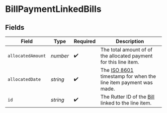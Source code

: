 # BillPaymentLinkedBills


## Fields

| Field                                                                                                                     | Type                                                                                                                      | Required                                                                                                                  | Description                                                                                                               |
| ------------------------------------------------------------------------------------------------------------------------- | ------------------------------------------------------------------------------------------------------------------------- | ------------------------------------------------------------------------------------------------------------------------- | ------------------------------------------------------------------------------------------------------------------------- |
| `allocatedAmount`                                                                                                         | *number*                                                                                                                  | :heavy_check_mark:                                                                                                        | The total amount of of the allocated payment for this line item.                                                          |
| `allocatedDate`                                                                                                           | *string*                                                                                                                  | :heavy_check_mark:                                                                                                        | The [ISO 8601](https://www.iso.org/iso-8601-date-and-time-format.html) timestamp for when the line item payment was made. |
| `id`                                                                                                                      | *string*                                                                                                                  | :heavy_check_mark:                                                                                                        | The Rutter ID of the [Bill](/rest/version/bills) linked to the line item.                                                 |
